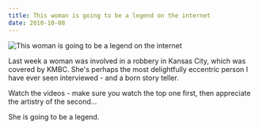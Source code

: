 ```yaml
---
title: This woman is going to be a legend on the internet
date: 2010-10-08
---
```


![This woman is going to be a legend on the internet](https://source.unsplash.com/s9CC2SKySJM/1600x900)

Last week a woman was involved in a robbery in Kansas City, which was covered by KMBC. She's perhaps the most delightfully eccentric person I have ever seen interviewed - and a born story teller.

Watch the videos - make sure you watch the top one first, then appreciate the artistry of the second...

She is going to be a legend.